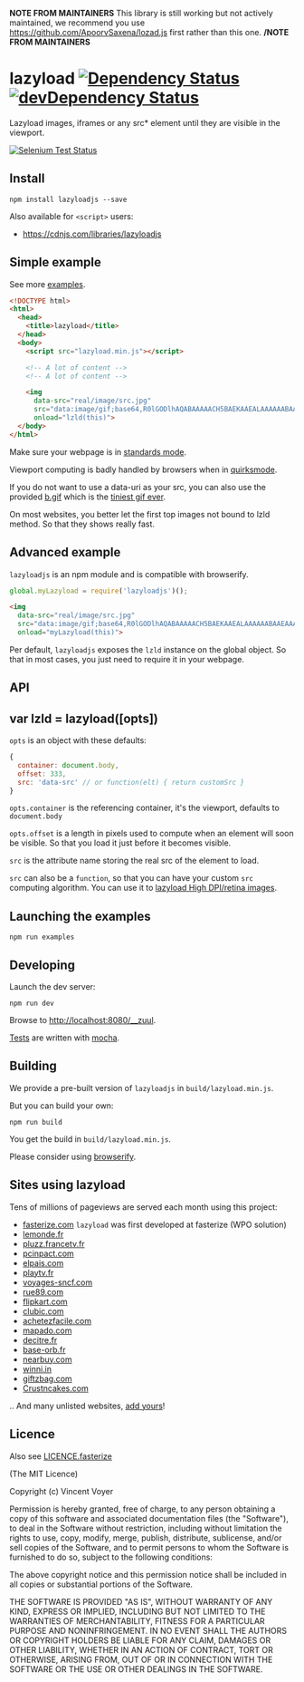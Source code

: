 **NOTE FROM MAINTAINERS**
This library is still working but not actively maintained, we recommend you use https://github.com/ApoorvSaxena/lozad.js first rather than this one.
**/NOTE FROM MAINTAINERS**

# lazyload [![Dependency Status](http://img.shields.io/david/vvo/lazyload.svg?style=flat-square)](https://david-dm.org/vvo/lazyload) [![devDependency Status](http://img.shields.io/david/dev/vvo/lazyload.svg?style=flat-square)](https://david-dm.org/vvo/lazyload#info=devDependencies)

Lazyload images, iframes or any src* element until they are visible in the viewport.

[![Selenium Test Status](https://saucelabs.com/browser-matrix/lazyloadvvo.svg)](https://saucelabs.com/u/lazyloadvvo)

## Install

```shell
npm install lazyloadjs --save
```

Also available for `<script>` users:
  - https://cdnjs.com/libraries/lazyloadjs

## Simple example

See more [examples](examples/).

```html
<!DOCTYPE html>
<html>
  <head>
    <title>lazyload</title>
  </head>
  <body>
    <script src="lazyload.min.js"></script>

    <!-- A lot of content -->
    <!-- A lot of content -->

    <img
      data-src="real/image/src.jpg"
      src="data:image/gif;base64,R0lGODlhAQABAAAAACH5BAEKAAEALAAAAAABAAEAAAICTAEAOw=="
      onload="lzld(this)">
  </body>
</html>
```

Make sure your webpage is in [standards mode](http://en.wikipedia.org/wiki/Document_Type_Declaration#HTML5_DTD-less_DOCTYPE).

Viewport computing is badly handled by browsers when in [quirksmode](http://en.wikipedia.org/wiki/Quirks_mode).

If you do not want to use a data-uri as your src, you can also use the provided [b.gif](b.gif) which is
the [tiniest gif ever](http://probablyprogramming.com/2009/03/15/the-tiniest-gif-ever).

On most websites, you better let the first top images not bound to lzld method.
So that they shows really fast.

## Advanced example

`lazyloadjs` is an npm module and is compatible with browserify.

```js
global.myLazyload = require('lazyloadjs')();
```

```html
<img
  data-src="real/image/src.jpg"
  src="data:image/gif;base64,R0lGODlhAQABAAAAACH5BAEKAAEALAAAAAABAAEAAAICTAEAOw=="
  onload="myLazyload(this)">
```

Per default, `lazyloadjs` exposes the `lzld` instance on the global
object. So that in most cases, you just need to require it in your webpage.

## API

## var lzld = lazyload([opts])

`opts` is an object with these defaults:

```js
{
  container: document.body,
  offset: 333,
  src: 'data-src' // or function(elt) { return customSrc }
}
```

`opts.container` is the referencing container, it's the viewport, defaults to `document.body`

`opts.offset` is a length in pixels used to compute when an element will
soon be visible. So that you load it just before it becomes visible.

`src` is the attribute name storing the real src of the element to load.

`src` can also be a `function`, so that you can have your custom `src` computing algorithm.
You can use it to [lazyload High DPI/retina images](examples/hidpi.html).

## Launching the examples

```shell
npm run examples
```

## Developing

Launch the dev server:

```shell
npm run dev
```

Browse to [http://localhost:8080/__zuul](http://localhost:8080/__zuul).

[Tests](test/) are written with [mocha](https://github.com/visionmedia/mocha).

## Building

We provide a pre-built version of `lazyloadjs` in `build/lazyload.min.js`.

But you can build your own:

```shell
npm run build
```

You get the build in `build/lazyload.min.js`.

Please consider using [browserify](https://github.com/substack/node-browserify).

## Sites using lazyload

Tens of millions of pageviews are served each month using this project:

* [fasterize.com](http://fasterize.com) `lazyload` was first developed at fasterize (WPO solution)
* [lemonde.fr](http://www.lemonde.fr)
* [pluzz.francetv.fr](http://pluzz.francetv.fr)
* [pcinpact.com](http://www.pcinpact.com)
* [elpais.com](http://www.elpais.com)
* [playtv.fr](http://playtv.fr)
* [voyages-sncf.com](http://www.voyages-sncf.com)
* [rue89.com](http://www.rue89.com)
* [flipkart.com](http://www.flipkart.com/)
* [clubic.com](http://clubic.com)
* [achetezfacile.com](http://www.achetezfacile.com/)
* [mapado.com](http://www.mapado.com/)
* [decitre.fr](http://www.decitre.fr/)
* [base-orb.fr](http://www.base-orb.fr/)
* [nearbuy.com](http://www.nearbuy.com/)
* [winni.in](https://www.winni.in)
* [giftzbag.com](https://www.giftzbag.com)
* [Crustncakes.com](https://www.https://www.crustncakes.com/)

.. And many unlisted websites, [add yours](https://github.com/vvo/lazyload/edit/master/README.md)!

## Licence

Also see [LICENCE.fasterize](LICENCE.fasterize)

(The MIT Licence)

Copyright (c) Vincent Voyer

Permission is hereby granted, free of charge, to any person obtaining
a copy of this software and associated documentation files (the
"Software"), to deal in the Software without restriction, including
without limitation the rights to use, copy, modify, merge, publish,
distribute, sublicense, and/or sell copies of the Software, and to
permit persons to whom the Software is furnished to do so, subject to
the following conditions:

The above copyright notice and this permission notice shall be
included in all copies or substantial portions of the Software.

THE SOFTWARE IS PROVIDED "AS IS", WITHOUT WARRANTY OF ANY KIND,
EXPRESS OR IMPLIED, INCLUDING BUT NOT LIMITED TO THE WARRANTIES OF
MERCHANTABILITY, FITNESS FOR A PARTICULAR PURPOSE AND
NONINFRINGEMENT. IN NO EVENT SHALL THE AUTHORS OR COPYRIGHT HOLDERS BE
LIABLE FOR ANY CLAIM, DAMAGES OR OTHER LIABILITY, WHETHER IN AN ACTION
OF CONTRACT, TORT OR OTHERWISE, ARISING FROM, OUT OF OR IN CONNECTION
WITH THE SOFTWARE OR THE USE OR OTHER DEALINGS IN THE SOFTWARE.
